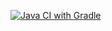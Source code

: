 [![Java CI with Gradle](https://github.com/TanyaTyshko/Patternstwo/actions/workflows/gradle.yml/badge.svg)](https://github.com/TanyaTyshko/Patternstwo/actions/workflows/gradle.yml)